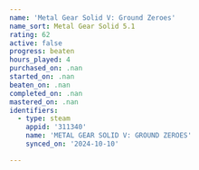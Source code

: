 ```yaml
---
name: 'Metal Gear Solid V: Ground Zeroes'
name_sort: Metal Gear Solid 5.1
rating: 62
active: false
progress: beaten
hours_played: 4
purchased_on: .nan
started_on: .nan
beaten_on: .nan
completed_on: .nan
mastered_on: .nan
identifiers:
  - type: steam
    appid: '311340'
    name: 'METAL GEAR SOLID V: GROUND ZEROES'
    synced_on: '2024-10-10'

---
```

